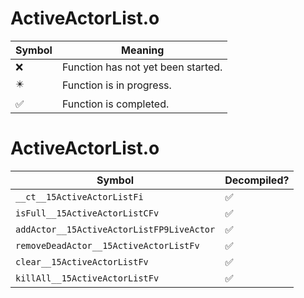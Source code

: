 # ActiveActorList.o
| Symbol | Meaning 
| ------------- | ------------- 
| :x: | Function has not yet been started. 
| :eight_pointed_black_star: | Function is in progress. 
| :white_check_mark: | Function is completed. 


# ActiveActorList.o
| Symbol | Decompiled? |
| ------------- | ------------- |
| `__ct__15ActiveActorListFi` | :white_check_mark: |
| `isFull__15ActiveActorListCFv` | :white_check_mark: |
| `addActor__15ActiveActorListFP9LiveActor` | :white_check_mark: |
| `removeDeadActor__15ActiveActorListFv` | :white_check_mark: |
| `clear__15ActiveActorListFv` | :white_check_mark: |
| `killAll__15ActiveActorListFv` | :white_check_mark: |
